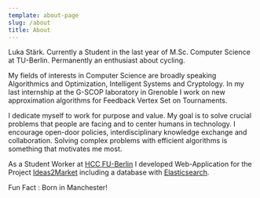 ```yaml
---
template: about-page
slug: /about
title: About
---
```


Luka Stärk. Currently a Student in the last year of M.Sc. Computer Science at TU-Berlin. Permanently an enthusiast about cycling.

My fields of interests in Computer Science are broadly speaking Algorithmics and Optimization, Intelligent Systems and Cryptology. In my last internship at the G-SCOP laboratory in Grenoble I work on new approximation algorithms for Feedback Vertex Set on Tournaments.

I dedicate myself to work for purpose and value. My goal is to solve crucial problems that people are facing and to center humans in technology. I encourage open-door policies, interdisciplinary knowledge exchange and collaboration. Solving complex problems with efficient algorithms is something that motivates me most.

As a Student Worker at [HCC FU-Berlin](https://www.mi.fu-berlin.de/en/inf/groups/hcc/index.html) I developed Web-Application for the Project [Ideas2Market](https://i2m.imp.fu-berlin.de/) including a database with [Elasticsearch](https://www.elastic.co). 

Fun Fact : Born in Manchester!
